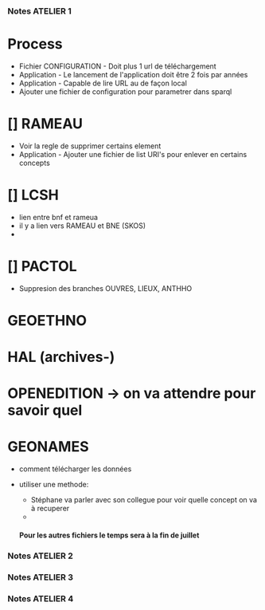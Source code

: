 ### Notes ATELIER 1

# Process
   *  Fichier CONFIGURATION - Doit plus 1 url de téléchargement
   * Application - Le lancement de l'application doit être 2 fois par années
   * Application - Capable de lire URL au de façon local
   * Ajouter une fichier de configuration pour parametrer dans sparql
   

# [] RAMEAU
  * Voir la regle de supprimer certains element
  * Application - Ajouter une fichier de list URI's pour enlever en certains concepts 
  

# [] LCSH
  * lien entre bnf et rameua
  * il y a lien vers RAMEAU et BNE (SKOS)
  * 

# [] PACTOL
  * Suppresion des branches OUVRES, LIEUX, ANTHHO

# GEOETHNO
# HAL (archives-)

# OPENEDITION -> on va attendre pour savoir quel 
# GEONAMES
* comment télécharger les données
* utiliser une methode:
  * Stéphane va parler avec son collegue pour voir quelle concept on va à recuperer
  * 


  #### Pour les autres fichiers le temps sera à la fin de juillet
  


### Notes ATELIER 2
### Notes ATELIER 3
### Notes ATELIER 4